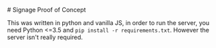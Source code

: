 ﻿﻿﻿﻿# Signage Proof of ConceptThis was written in python and vanilla JS, in order to run the server, you need Python <=3.5 and `pip install -r requirements.txt`. However the server isn't really required.